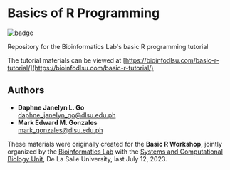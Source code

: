 # Basics of R Programming

![badge][badge-r]

Repository for the Bioinformatics Lab's basic R programming tutorial

The tutorial materials can be viewed at [https://bioinfodlsu.com/basic-r-tutorial/](https://bioinfodlsu.com/basic-r-tutorial/)

## Authors

- **Daphne Janelyn L. Go** <br>
  daphne_janelyn_go@dlsu.edu.ph
- **Mark Edward M. Gonzales** <br>
  mark_gonzales@dlsu.edu.ph

These materials were originally created for the **Basic R Workshop**, jointly organized by the [Bioinformatics Lab](https://bioinfodlsu.com/) with the [Systems and Computational Biology Unit](https://dlsu-scomb.github.io/), De La Salle University, last July 12, 2023.

[badge-r]: https://img.shields.io/badge/r-%23276DC3.svg?style=flat&logo=r&logoColor=white
